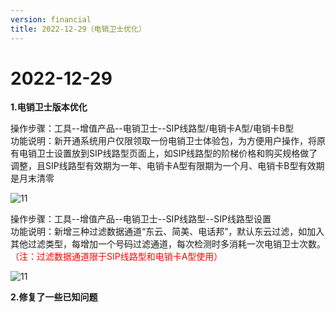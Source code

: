 ```yaml
---
version: financial
title: 2022-12-29（电销卫士优化）
---
```

# 2﻿022-12-29

<ImageViewer/>

**1.电销卫士版本优化**

操作步骤：工具--增值产品--电销卫士--SIP线路型/电销卡A型/电销卡B型  
功能说明：新开通系统用户仅限领取一份电销卫士体验包，为方便用户操作，将原有电销卫士设置放到SIP线路型页面上，如SIP线路型的阶梯价格和购买规格做了调整，且SIP线路型有效期为一年、电销卡A型有限期为一个月、电销卡B型有效期是月末清零 

![11](/assets/media/12.29.3.png "11")

操作步骤：工具--增值产品--电销卫士--SIP线路型--SIP线路型设置  
功能说明：新增三种过滤数据通道“东云、简美、电话邦”，默认东云过滤，如加入其他过滤类型，每增加一个号码过滤通道，每次检测时多消耗一次电销卫士次数。<span style="color:red">（注：过滤数据通道限于SIP线路型和电销卡A型使用）</span> 

![11](/assets/media/12.29.4.png "11")

**2.修复了一些已知问题**